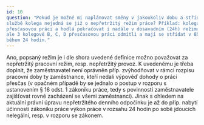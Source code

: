 ```yaml
---
id: 10
question: "Pokud je možné mi naplánovat směny v jakoukoliv dobu a střídá mě ve
službě kolega nejedná se již o nepřetržitý režim práce? Příklad: kolega A nevypověděl
přesčasovou práci a hodlá pokračovat i nadále v dosavadním (24h) režimu služeb,
ale 3 kolegové B, C, D přesčasovou práci odmítli a mají se střídat v 8h směnách
během 24 hodin."
---
```

Ano, popsaný režim je i dle shora uvedené definice možno považovat za nepřetržitý
pracovní režim, resp. nepřetržitý provoz. K uvedenému je třeba doplnit, že zaměstnavatel
není oprávněn příp. zvýhodňovat v rámci rozpisu pracovní doby ty zaměstnance, kteří
nedali výpověď dohody o práci přesčas (v opačném případě by se jednalo o postup 
v rozporu s ustanovením § 16 odst. 1 zákoníku práce, tedy s povinností zaměstnavatele
zajišťovat rovné zacházení se všemi zaměstnanci). Jinak s ohledem na aktuální právní
úpravu nepřetržitého denního odpočinku je až do příp. nabytí účinnosti zákoníku
práce výkon práce v rozsahu 24 hodin po sobě jdoucích nelegální, resp. v rozporu
se zákonem.
